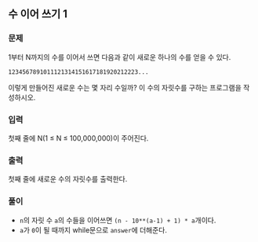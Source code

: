 ## 수 이어 쓰기 1

### 문제
1부터 N까지의 수를 이어서 쓰면 다음과 같이 새로운 하나의 수를 얻을 수 있다.

```1234567891011121314151617181920212223...```

이렇게 만들어진 새로운 수는 몇 자리 수일까? 이 수의 자릿수를 구하는 프로그램을 작성하시오.

### 입력
첫째 줄에 N(1 ≤ N ≤ 100,000,000)이 주어진다.

### 출력
첫째 줄에 새로운 수의 자릿수를 출력한다.

### 풀이
- ```n```의 자릿 수 ```a```의 수들을 이어쓰면 ```(n - 10**(a-1) + 1) * a```개이다.
- ```a```가 ```0```이 될 때까지 while문으로 ```answer```에 더해준다.